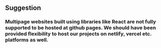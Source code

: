 ## Suggestion
### Multipage websites built using libraries like React are not fully supported to be hosted at github pages. We should have been provided flexibility to host our projects on netlify, vercel etc. platforms as well.